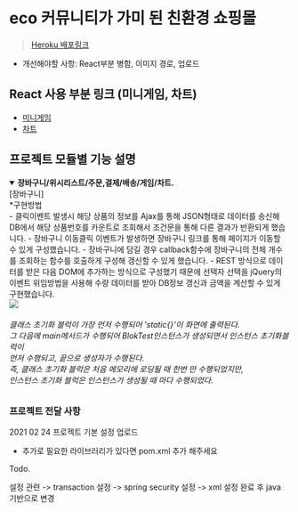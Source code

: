 # eco 커뮤니티가 가미 된 친환경 쇼핑몰  
> [Heroku 배포링크](https://eco-friends-mall.herokuapp.com/)
- 개선해야할 사항: React부분 병함, 이미지 경로, 업로드 

## React 사용 부분 링크 (미니게임, 차트)
- [미니게임](https://github.com/Leo-ground/ecogame)
- [차트](https://github.com/Leo-ground/reactcharts)

## 프로젝트 모듈별 기능 설명
<details open>
  <summary> 
    <b>장바구니/위시리스트/주문,결제/배송/게임/차트.</b><br>
      [장바구니]<br>
           *구현방법<br>
            - 클릭이벤트 발생시 해당 상품의 정보를 Ajax를 통해 JSON형태로 데이터를 송신해 DB에서 해당 상품번호를 카운트로 조회해서 조건문을 통해 다른 결과가 반환되게 했습니다.
            - 장바구니 이동클릭 이벤트가 발생하면 장바구니 링크를 통해 페이지가 이동할 수 있게 구성했습니다.
            - 장바구니에 담길 경우 callback함수에 장바구니의 전체 개수를 조회하는 함수를 호출하게 구성해 갱신할 수 있게 했습니다.
            - REST 방식으로 데이터를 받은 다음 DOM에 추가하는 방식으로 구성했기 때문에 선택자 선택을 jQuery의 이벤트 위임방법을 사용해 수량 데이터를 받아 DB정보 갱신과 금액을 계산할 수 있게 구현했습니다.
      
  </summary>
   <img src=https://github.com/luckyjek/TIL_/blob/main/Java/image/blokTest.jpg>
    <h6>클래스 초기화 블럭이 가장 먼저 수행되어 'static{}'이 화면에 출력된다.<br>
        그 다음에 main메서드가 수행되어 BlokTest인스턴스가 생성되면서 인스턴스 초기화블럭이<br>
        먼저 수행되고, 끝으로 생성자가 수행된다. <br>
        즉, 클래스 초기화 블럭은 처음 메모리에 로딩될 때 한번 만 수행되었지만, <br>
        인스턴스 초기화 블럭은 인스턴스가 생성될 때 마다 수행되었다.
    </h6>
  </div>
</details>

### 프로젝트 전달 사항
2021 02 24 프로젝트 기본 설정 업로드 

* 추가로 필요한 라이브러리가 있다면 pom.xml 추가 해주세요


Todo.

설정 관련
-> transaction 설정
-> spring security 설정
-> xml 설정 완료 후 java 기반으로 변경
